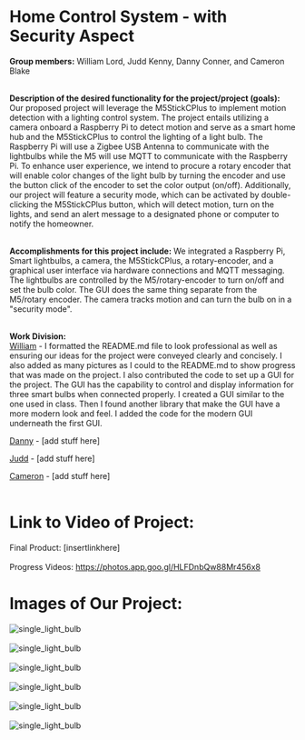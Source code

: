 # Home Control System - with Security Aspect

**Group members:** William Lord, Judd Kenny, Danny Conner, and Cameron Blake
<br>
<br>



**Description of the desired functionality for the project/project (goals):**
Our proposed project will leverage the M5StickCPlus to implement motion detection with a lighting control system. The project entails utilizing a camera 
onboard a Raspberry Pi to detect motion and serve as a smart home hub and the M5StickCPlus to control the lighting of a light bulb. The Raspberry Pi will use a Zigbee USB Antenna to communicate with the lightbulbs while the M5 will use MQTT to communicate with the Raspberry Pi. To enhance user experience, we intend to procure a rotary encoder that will enable color changes of the light bulb by turning the encoder and use the button click of the encoder to set the color output (on/off). Additionally, our project will feature a security mode, which can be activated by double-clicking the M5StickCPlus button, which will detect motion, turn on the lights, and send an alert message to a designated phone or computer to notify the homeowner.
<br>
<br>




**Accomplishments for this project include:**
We integrated a Raspberry Pi, Smart lightbulbs, a camera, the M5StickCPlus, a rotary-encoder, and a graphical user interface via hardware connections and MQTT messaging. The lightbulbs are controlled by the M5/rotary-encoder to turn on/off and set the bulb color. The GUI does the same thing separate from the M5/rotary encoder. The camera tracks motion and can turn the bulb on in a "security mode". 
<br>
<br>



**Work Division:**<br>
<ins>William</ins> - I formatted the README.md file to look professional as well as ensuring our ideas for the project were conveyed clearly and concisely. I also added as many pictures as I could to the README.md to show progress that was made on the project. I also contributed the code to set up a GUI for the project. The GUI has the capability to control and display information for three smart bulbs when connected properly. I created a GUI similar to the one used in class. Then I found another library that make the GUI have a more modern look and feel. I added the code for the modern GUI underneath the first GUI.
<br>


<ins>Danny</ins> - [add stuff here]
<br>


<ins>Judd</ins> - [add stuff here]
<br>


<ins>Cameron</ins> - [add stuff here]
<br>
<br>
# Link to Video of Project:
Final Product: [insertlinkhere]
<br>
<br>
Progress Videos: https://photos.app.goo.gl/HLFDnbQw88Mr456x8








# Images of Our Project:
![single_light_bulb](https://github.com/elee2045sp23/semester-project-jud-william-danny/blob/main/single_light_bulb.jpg)
<br>
<br>
![single_light_bulb](https://github.com/elee2045sp23/semester-project-jud-william-danny/blob/main/m5_code_working.jpg)
<br>
<br>
![single_light_bulb](https://github.com/elee2045sp23/semester-project-jud-william-danny/blob/main/PXL_20230426_152059353.jpg)
<br>
<br>
![single_light_bulb](https://github.com/elee2045sp23/semester-project-jud-william-danny/blob/main/Original_GUI.png)
<br>
<br>
![single_light_bulb](https://github.com/elee2045sp23/semester-project-jud-william-danny/blob/main/Modern_GUI.png)
<br>
<br>
![single_light_bulb](https://github.com/elee2045sp23/semester-project-jud-william-danny/blob/main/blue_light.jpg)

